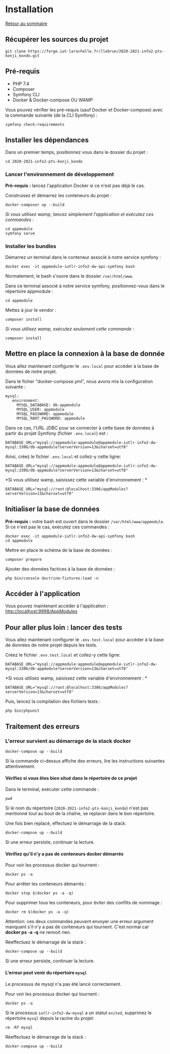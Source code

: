 # Installation

[Retour au sommaire](index.md)

## Récupérer les sources du projet
```
git clone https://forge.iut-larochelle.fr/llebrun/2020-2021-info2-pts-konji_kondo.git
```

## Pré-requis

* PHP 7.4
* Composer
* Symfony CLI
* Docker & Docker-compose OU WAMP

Vous pouvez vérifier les pré-requis (sauf Docker et Docker-compose) avec la commande suivante (de la CLI Symfony) :

```
symfony check:requirements
```

## Installer les dépendances

Dans un premier temps, positionnez vous dans le dossier du projet :
```
cd 2020-2021-info2-pts-konji_kondo
```

### Lancer l'environnement de développement
**Pré-requis :** lancez l'application Docker si ce n'est pas déjà le cas.

Construisez et démarrez les conteneurs du projet :
```
docker-composer up --build
```

*Si vous utilisez wamp, lancez simplement l'application et exécutez ces commandes :*
```
cd appmodule
symfony serve
```

### Installer les bundles

Démarrez un terminal dans le conteneur associé à notre service symfony :
```
docker exec -it appmodule-iutlr-info2-dw-api-symfony bash
```
Normalement, le bash s'ouvre dans le dossier `/var/html/www`.

Dans ce terminal associé à notre service symfony, positionnez-vous dans le répertoire appmodule :
```
cd appmodule
```

Mettez à jour le vendor :
```
composer install
```

*Si vous utilisez wamp, exécutez seulement cette commande :*
```
composer install
```

## Mettre en place la connexion à la base de donnée

Vous allez maintenant configurer le `.env.local` pour accéder à la base de données de notre projet.

Dans le ficher "docker-compose.yml", nous avons mis la configuration suivante :
```
mysql:
   environment:
     MYSQL_DATABASE: db-appmodule
     MYSQL_USER: appmodule
     MYSQL_PASSWORD: appmodule
     MYSQL_ROOT_PASSWORD: appmodule
```

Dans ce cas, l'URL JDBC pour se connecter à cette base de données à partir du projet Symfony (fichier `.env.local`) est :
```
DATABASE_URL="mysql://appmodule:appmodule@appmodule-iutlr-info2-dw-mysql:3306/db-appmodule?serverVersion=13&charset=utf8"
```

Ainsi, créez le fichier `.env.local` et collez-y cette ligne:
```
DATABASE_URL="mysql://appmodule:appmodule@appmodule-iutlr-info2-dw-mysql:3306/db-appmodule?serverVersion=13&charset=utf8"
```

*Si vous utilisez wamp, saisissez cette variable d'environnement : *
```dotenv
DATABASE_URL="mysql://root:@localhost:3306/appModules?serverVersion=13&charset=utf8"
```

## Initialiser la base de données

**Pré-requis :** votre bash est ouvert dans le dossier `/var/html/www/appmodule`. Si ce n'est pas le cas, exécutez ces commandes :
```
docker exec -it appmodule-iutlr-info2-dw-api-symfony bash
cd appmodule
```

Mettre en place le schéma de la base de données :
```
composer prepare
```

Ajouter des données factices à la base de données :
```
php bin/console doctrine:fixtures:load -n
```

## Accéder à l'application

Vous pouvez maintenant accéder à l'application : [http://localhost:9998/AppModules](http://localhost:9998/AppModules)

## Pour aller plus loin : lancer des tests

Vous allez maintenant configurer le `.env.test.local` pour accéder à la base de données de notre projet depuis les tests.

Créez le fichier `.env.test.local` et collez-y cette ligne:
```
DATABASE_URL="mysql://appmodule:appmodule@appmodule-iutlr-info2-dw-mysql:3306/db-appmodule?serverVersion=13&charset=utf8"
```

*Si vous utilisez wamp, saisissez cette variable d'environnement : *
```dotenv
DATABASE_URL="mysql://root:@localhost:3306/appModules?serverVersion=13&charset=utf8"
```

Puis, lancez la compilation des fichiers tests :
```
php bin/phpunit
```

## Traitement des erreurs
### L'erreur survient au démarrage de la stack docker
```
docker-compose up --build
```
Si la commande ci-dessus affiche des erreurs, lire les instructions suivantes attentivement.

#### Vérifiez si vous êtes bien situé dans le répertoire de ce projet
Dans le terminal, exécuter cette commande :
```
pwd
```
Si le nom du répertoire (`2020-2021-info2-pts-konji_kondo`) n'est pas mentionné tout au bout de la chaîne, se replacer dans le bon répertoire.

Une fois bien replacé, effectuez le démarrage de la stack.
```
docker-compose up --build
```

Si une erreur persiste, continuer la lecture.

#### Vérifiez qu'il n'y a pas de conteneurs docker démarrés

Pour voir les processus docker qui tournent :
```
docker ps -a
```

Pour arrêter les conteneurs démarrés :
```
docker stop $(docker ps -a -q)
```

Pour supprimer tous les conteneurs, pour éviter des conflits de nommage :
```
docker rm $(docker ps -a -q)
```
Attention: ces deux commandes peuvent envoyer une erreur argument manquant s'il n'y a pas de conteneurs qui tournent. C'est normal car **docker ps -a -q** ne renvoit rien.

Réeffectuez le démarrage de la stack :
```
docker-compose up --build
```

Si une erreur persiste, continuer la lecture.

#### L'erreur peut venir du répertoire `mysql`

Le processus de mysql n'a pas été lancé correctement.

Pour voir les processus docker qui tournent :
```
docker ps -a
```

Si le processus `iutlr-info2-dw-mysql` a un statut `exited`, supprimez le répertoire `mysql` depuis la racine du projet:
```
rm -Rf mysql
```

Réeffectuez le démarrage de la stack :
```
docker-compose up --build
```


